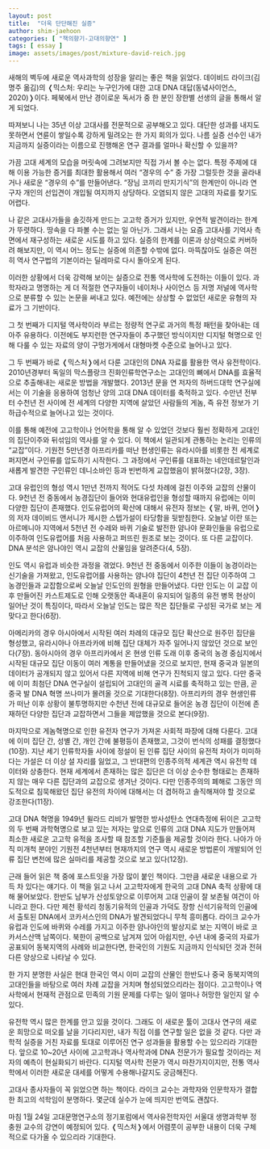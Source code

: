 ```yaml
---
layout: post
title:  "더욱 단단해진 실증"
author: shim-jaehoon
categories: [ "책의향기-고대의향연" ] 
tags: [ essay ] 
image: assets/images/post/mixture-david-reich.jpg
---
```


새해의 벽두에 새로운 역사과학의 성장을 알리는 좋은 책을 읽었다. 데이비드 라이크(김명주 옮김)의 &#10092;믹스처: 우리는 누구인가에 대한 고대 DNA 대답(동녘사이언스, 2020)&#10093;이다. 페북에서 만난 경이로운 독서가 중 한 분인 장한별 선생의 글을 통해서 알게 되었다.

따져보니 나는 35년 이상 고대사를 전문적으로 공부해오고 있다. 대단한 성과를 내지도 못하면서 연륜이 쌓일수록 강하게 밀려오는 한 가지 회의가 있다. 나름 실증 선수인 내가 지금까지 실증이라는 이름으로 진행해온 연구 결과를 얼마나 확신할 수 있을까?

가끔 고대 세계의 모습을 머릿속에 그려보지만 직접 가서 볼 수는 없다. 특정 주제에 대해 이용 가능한 증거를 최대한 활용해서 여러 “경우의 수” 중 가장 그럴듯한 것을 골라내거나 새로운 “경우의 수”를 만들어낸다. “장님 코끼리 만지기식”의 한계만이 아니라 연구자 개인의 선입견이 개입될 여지까지 상당하다. 오염되지 않은 고대의 자료를 찾기도 어렵다.

나 같은 고대사가들을 솔깃하게 만드는 고고학 증거가 있지만, 우연적 발견이라는 한계가 뚜렷하다. 땅속을 다 파볼 수는 없는 일 아닌가. 그래서 나는 요즘 고대사를 기억사 측면에서 재구성하는 새로운 시도를 하고 있다. 실증의 한계를 이론과 상상력으로 커버하려 해보지만, 이 역시 어느 정도는 실증에 의존할 수밖에 없다. 마뜩찮아도 실증은 여전히 역사 연구법의 기본이라는 딜레마로 다시 돌아오게 된다.

이러한 상황에서 더욱 강력해 보이는 실증으로 전통 역사학에 도전하는 이들이 있다. 과학자라고 명명하는 게 더 적절한 연구자들이 네이처나 사이언스 등 저명 저널에 역사학으로 분류할 수 있는 논문을 써내고 있다. 예전에는 상상할 수 없었던 새로운 유형의 자료가 그 기반이다.

그 첫 번째가 디지털 역사학이라 부르는 정량적 연구로 과거의 특정 패턴을 찾아내는 데 아주 유용하다. 이전에도 부지런한 연구자들이 추구했던 방식이지만 디지털 혁명으로 인해 다룰 수 있는 자료의 양이 구멍가게에서 대형마켓 수준으로 늘어나고 있다.

그 두 번째가 바로 &#10092;믹스처&#10093;에서 다룬 고대인의 DNA 자료를 활용한 역사 유전학이다. 2010년경부터 독일의 막스플랑크 진화인류학연구소는 고대인의 뼈에서 DNA를 효율적으로 추출해내는 새로운 방법을 개발했다. 2013년 문을 연 저자의 하버드대학 연구실에서는 이 기술을 응용하여 엄청난 양의 고대 DNA 데이터를 축적하고 있다. 수만년 전부터 수천년 전 사이에 전 세계의 다양한 지역에 살았던 사람들의 게놈, 즉 유전 정보가 기하급수적으로 늘어나고 있는 것이다.

이를 통해 예전에 고고학이나 언어학을 통해 알 수 있었던 것보다 훨씬 정확하게 고대인의 집단이주와 뒤섞임의 역사를 알 수 있다. 이 책에서 일관되게 관통하는 논리는 인류의 “교잡”이다. 기원전 5만년경 아프리카를 떠난 현생인류는 유라시아를 비롯한 전 세계로 퍼지면서 구인류를 압도하기 시작한다. 그 과정에서 구인류를 대표하는 네안데르탈인과 새롭게 발견한 구인류인 데니소바인 등과 빈번하게 교잡했음이 밝혀졌다(2장, 3장).

고대 유럽인의 형성 역시 1만년 전까지 적어도 다섯 차례에 걸친 이주와 교잡의 산물이다. 9천년 전 중동에서 농경집단이 들어와 현대유럽인을 형성할 때까지 유럽에는 이미 다양한 집단이 존재했다. 인도유럽어의 확산에 대해서 유전자 정보는 &#10092;말, 바퀴, 언어&#10093;의 저자 데이비드 앤서니가 제시한 스텝가설이 타당함을 뒷받침한다. 오늘날 이란 또는 아르메니아 지역에서 5천년 전 수레와 바퀴 기술로 발전한 얌나야 문화인들을 유럽으로 이주하여 인도유럽어를 처음 사용하고 퍼뜨린 원조로 보는 것이다. 또 다른 교잡이다. DNA 분석은 얌나야인 역시 교잡의 산물임을 알려준다(4, 5장).

인도 역시 유럽과 비슷한 과정을 겪었다. 9천년 전 중동에서 이주한 이들이 농경이라는 신기술을 가져왔고, 인도유럽어를 사용하는 얌나야 집단이 4천년 전 집단 이주하여 그 농경인들과 교잡함으로써 오늘날 인도인의 원형을 만들어냈다. 다만 인도는 이 교잡 이후 만들어진 카스트제도로 인해 오랫동안 족내혼이 유지되어 일종의 유전 병목 현상이 일어난 것이 특징이다, 따라서 오늘날 인도는 많은 작은 집단들로 구성된 국가로 보는 게 맞다고 한다(6장).

아메리카의 경우 아시아에서 시작된 여러 차례의 대규모 집단 확산으로 원주민 집단을 형성했고, 유라시아나 아프라카에 비해 집단 대체가 자주 일어나지 않았던 것으로 보인다(7장). 동아시아의 경우 아프리카에서 온 현생 인류 도래 이후 중국의 농경 중심지에서 시작된 대규모 집단 이동이 여러 계통을 만들어냈을 것으로 보지만, 현재 중국과 일본의 데이터가 공개되지 않고 있어서 다른 지역에 비해 연구가 진척되지 않고 있다. 다만 중국에 이미 최첨단 DNA 연구실이 설립되어 고대인의 골격 시료를 축적하고 있는 만큼, 곧 중국 발 DNA 혁명 쓰나미가 몰려올 것으로 기대한다(8장). 아프리카의 경우 현생인류가 떠난 이후 상황이 불투명하지만 수천년 전에 대규모로 들어온 농경 집단이 이전에 존재하던 다양한 집단과 교잡하면서 그들을 제압했을 것으로 본다(9장).

마지막으로 게놈혁명으로 인한 유전자 연구가 가져온 사회적 파장에 대해 다룬다. 고대에 이미 집단 간, 성별 간, 개인 간에 불평등이 존재했고, 그것이 번식의 성패를 결정했다(10장). 지난 세기 인류학자들 사이에 정설이 된 인류 집단 사이의 유전적 차이가 미미하다는 가설은 더 이상 설 자리를 잃었고, 그 반대편의 인종주의적 세계관 역시 유전학 데이터와 상충한다. 현재 세계에서 존재하는 많은 집단은 더 이상 순수한 형태로는 존재하지 않는 매우 다른 집단과의 교잡으로 생겨난 것이다. 다만 인종주의의 폐해로 그동안 의도적으로 침묵해왔던 집단 유전의 차이에 대해서는 더 겸허하고 솔직해져야 할 것으로 강조한다(11장).

고대 DNA 혁명을 1949년 윌라드 리비가 발명한 방사성탄소 연대측정에 뒤이은 고고학의 두 번째 과학혁명으로 보고 있는 저자는 앞으로 인류의 고대 DNA 지도가 만들어져 최소한 새로운 고고학 유적을 조사할 때 참조할 기준틀을 제공할 것이라 한다. 나아가 아직 미개척 분야인 기원전 4천년부터 현재까지의 연구 역시 새로운 방법론이 개발되어 인류 집단 변천에 많은 실마리를 제공할 것으로 보고 있다(12장).

근래 들어 읽은 책 중에 포스트잇을 가장 많이 붙인 책이다. 그만큼 새로운 내용으로 가득 차 있다는 얘기다. 이 책을 읽고 나서 고고학자에게 한국의 고대 DNA 축적 상황에 대해 물어보았다. 한반도 남부가 산성토양으로 이루어져 고대 인골이 잘 보존될 여건이 아니라고 한다. 다만 제천 황석리 청동기유적의 인골과 가덕도 장항 신석기유적의 인골에서 출토된 DNA에서 코카서스인의 DNA가 발견되었다니 무척 흥미롭다. 라이크 교수가 유럽과 인도에 바퀴와 수레를 가지고 이주한 얌나야인의 발상지로 보는 지역이 바로 코카서스산맥 남쪽이다. 북한이 공백으로 남겨져 있어 아쉽지만, 수년 내에 중국의 자료가 공표되어 동북지역의 사례와 비교한다면, 한국인의 기원도 지금까지 인식되던 것과 전혀 다른 양상으로 나타날 수 있다.

한 가지 분명한 사실은 현대 한국인 역시 이미 교잡의 산물인 한반도나 중국 동북지역의 고대인들을 바탕으로 여러 차례 교잡을 거치며 형성되었으리라는 점이다. 고고학이나 역사학에서 현재적 관점으로 민족의 기원 문제를 다루는 일이 얼마나 허망한 일인지 알 수 있다.

유전학 역시 많은 한계를 안고 있을 것이다. 그래도 이 새로운 툴이 고대사 연구의 새로운 희망으로 떠오를 날을 기다리지만, 내가 직접 이를 연구할 일은 없을 것 같다. 다만 과학적 실증을 거친 자료를 토대로 이루어진 연구 성과들을 활용할 수는 있으리라 기대한다. 앞으로 10~20년 사이에 고고학과나 역사학과에 DNA 전문가가 필요할 것이라는 저자의 예측이 현실화되기 바란다. 디지털 역사학 전문가 역시 마찬가지이지만, 전통 역사학에서 이러한 새로운 대세를 어떻게 수용해나갈지도 궁금해진다.

고대사 종사자들이 꼭 읽었으면 하는 책이다. 라이크 교수는 과학자와 인문학자가 결합한 최고의 석학임이 분명하다. 몇군데 실수가 눈에 띄지만 번역도 괜찮다.

마침 1월 24일 고대문명연구소의 정기포럼에서 역사유전학자인 서울대 생명과학부 정충원 교수의 강연이 예정되어 있다. &#10092;믹스처&#10093;에서 어렴풋이 공부한 내용이 더욱 구체적으로 다가올 수 있으리라 기대한다.
